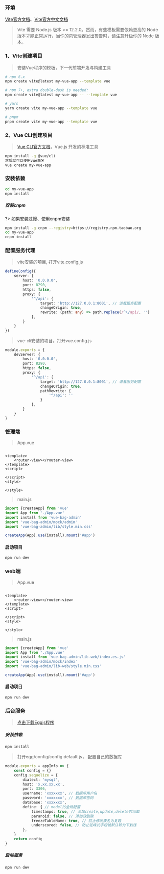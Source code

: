### 环境

[Vite官方文档](https://vitejs.dev/)、[Vite官方中文文档](https://cn.vitejs.dev/)
> Vite 需要 Node.js 版本 >= 12.2.0。然而，有些模板需要依赖更高的 Node 版本才能正常运行，当你的包管理器发出警告时，请注意升级你的 Node 版本。

### 1、Vite创建项目

> 安装Vue程序的模板，下一代前端开发与构建工具

```bash
# npm 6.x
npm create vite@latest my-vue-app --template vue

# npm 7+, extra double-dash is needed:
npm create vite@latest my-vue-app -- --template vue

# yarn
yarn create vite my-vue-app --template vue

# pnpm
pnpm create vite my-vue-app --template vue
```

### 2、Vue CLI创建项目

> [Vue CLI官方文档](https://cli.vuejs.org/zh/)，Vue.js 开发的标准工具

```bash
npm install -g @vue/cli 
然后就可以使用vue命名
vue create my-vue-app
```

### 安装依赖

```bash
cd my-vue-app
npm install
```

##### 安装cnpm

?> 如果安装过慢、使用cnpm安装

```bash
npm install -g cnpm --registry=https://registry.npm.taobao.org
cd my-vue-app
cnpm install
```

### 配置服务代理

> vite安装的项目, 打开vite.config.js

```ts
defineConfig({
    server: {
        host: '0.0.0.0',
        port: 8290,
        https: false,
        proxy: {
            '^/api': {
                target: 'http://127.0.0.1:8001', // 请看服务配置
                changeOrigin: true,
                rewrite: (path: any) => path.replace(/^\/api/, '')
            },
        }
    }
})
```

> vue-cli安装的项目，打开vue.config.js

```ts
module.exports = {
    devServer: {
        host: '0.0.0.0',
        port: 8290,
        https: false,
        proxy: {
            '^/api': {
                target: 'http://127.0.0.1:8001', // 请看服务配置
                changeOrigin: true,
                pathRewrite: {
                    '^/api': ''
                }
            },
        }
    }
}
```

### 管理端

> App.vue

```vue

<template>
    <router-view></router-view>
</template>
<script>

</script>
<style>

</style>
```

> main.js

```js
import {createApp} from 'vue'
import App from './App.vue'
import install from 'vue-bag-admin'
import 'vue-bag-admin/mock/admin'
import 'vue-bag-admin/lib/style.min.css'

createApp(App).use(install).mount('#app')
```

#### 启动项目

```bash
npm run dev
```

### web端

> App.vue

```vue

<template>
    <router-view></router-view>
</template>
<script>

</script>
<style>

</style>
```

> main.js

```js
import {createApp} from 'vue'
import App from './App.vue'
import install from 'vue-bag-admin/lib-web/index.es.js'
import 'vue-bag-admin/mock/index'
import 'vue-bag-admin/lib-web/style.min.css'

createApp(App).use(install).mount('#app')
```

#### 启动项目

```bash
npm run dev
```

### 后台服务

> [点击下载Eggjs程序](https://github.com/hangjob/vue-bag-admin/egg.zip)

##### 安装依赖

```bash
npm install 
```

> 打开egg/config/config.default.js， 配置自己的数据库

```ts
module.exports = appInfo => {
    const config = {}
    config.sequelize = {
        dialect: 'mysql',
        host: 'x.xx.xx.xx',
        port: 3306,
        username: 'xxxxxxx', // 数据库用户名
        password: 'xxxxxxx', // 数据库密码
        database: 'xxxxxxx',
        define: { // model的全局配置
            timestamps: true, // 添加create,update,delete时间戳
            paranoid: false, // 添加软删除
            freezeTableName: true, // 防止修改表名为复数
            underscored: false, // 防止驼峰式字段被默认转为下划线
        },
    }
    return config
}
```

##### 启动服务

```
npm run dev
```
